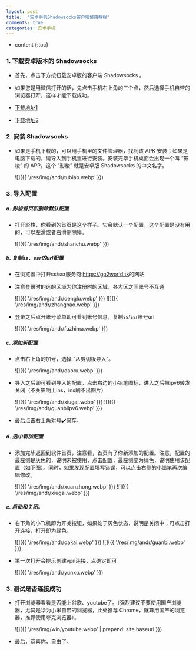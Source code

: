 ```yaml
---
layout: post
title:  "安卓手机Shadowsocks客户端使用教程"
comments: true
categories: 安卓手机
---
```



* content
{:toc}


### 1. 下载安卓版本的 Shadowsocks
* 首先，点击下方按钮载安卓版的客户端 Shadowsocks 。

* 如果您是用微信打开的话，先点击手机右上角的三个点，然后选择手机自带的浏览器打开，这样才能下载成功。

* <a class="downbtn" href="https://yhvps.com/usr/uploads/app/shadowsocks--universal-4.6.2.apk" target="_blank" rel="noopener">下载地址1</a>
* <a class="downbtn" href="https://github.com/go2world/ss/releases/download/androidapk-4.6.1/shadowsocks--universal-4.6.1.apk" target="_blank" rel="noopener">下载地址2</a>


### 2. 安装 Shadowsocks
* 如果是手机下载的，可以用手机里的文件管理器，找到该 APK 安装；如果是电脑下载的，请导入到手机里进行安装。安装完毕手机桌面会出现一个叫 “影梭” 的 APP。这个 “影梭” 就是安卓版 Shadowsocks 的中文名字。
  
  ![]({{ '/res/img/andr/tubiao.webp' }})


### 3. 导入配置
##### a. 影梭首页和删除默认配置
* 打开影梭，你看到的首页是这个样子。它会默认一个配置，这个配置是没有用的，可以左滑或者右滑删除掉。

    ![]({{ '/res/img/andr/shanchu.webp' }})

##### b. 复制ss、ssr的url配置
* 在浏览器中打开ss/ssr服务商:<a class="downbtn" href="https://go2world.tk/home/ref/8607937008" target="_blank" rel="noopener">https://go2world.tk</a>的网站
* 注意登录时的选的区域为你注册时的区域，各大区之间账号不互通

    ![]({{ '/res/img/andr/denglu.webp' }})
    ![]({{ '/res/img/andr/zhanghao.webp' }})
    
* 登录之后点开账号菜单即可看到账号信息，复制ss/ssr账号url

    ![]({{ '/res/img/andr/fuzhima.webp' }})

##### c. 添加新配置

* 点击右上角的加号，选择 “从剪切板导入”。

    ![]({{ '/res/img/andr/daoru.webp' }})

* 导入之后即可看到导入的配置，点击右边的小铅笔图标，进入之后把ipv6转发关闭（不关影响上ins，ins刷不出图片）

    ![]({{ '/res/img/andr/xiugai.webp' }})
    ![]({{ '/res/img/andr/guanbiipv6.webp' }})
  
* 最后点击右上角对号✔️保存。



##### d. 选中新加配置

* 添加完毕返回到软件首页，注意看，首页有了你新添加的配置。注意，配置的最左侧是灰色的，说明未被使用，点击配置，最左侧变为绿色，说明使用该配置（如下图）。同时，如果发现配置填写错误，可以点击右侧的小铅笔再次编辑修改。

     ![]({{ '/res/img/andr/xuanzhong.webp' }})
     ![]({{ '/res/img/andr/xiugai.webp' }})


##### e. 启动和关闭。

* 右下角的小飞机即为开关按钮，如果处于灰色状态，说明是关闭中；可点击打开连接，打开即为绿色。

     ![]({{ '/res/img/andr/dakai.webp' }})
     ![]({{ '/res/img/andr/guanbi.webp' }})
     
* 第一次打开会提示创建vpn连接，点确定即可

    ![]({{ '/res/img/andr/yunxu.webp' }})


### 3. 测试是否连接成功

* 打开浏览器看看是否能上谷歌、youtube了。（强烈建议不要使用国产浏览器，尤其是华为小米自带的浏览器，此处推荐 Chrome，就算用国产的浏览器，推荐使用夸克浏览器）。
   
   ![]({{ '/res/img/win/youtube.webp' | prepend: site.baseurl  }})
    
* 最后，恭喜你，自由了。

